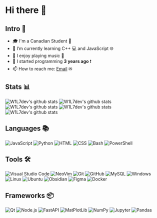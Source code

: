 # Hi there 👋

## Intro 📖

- 🎓 I'm a Canadian Student 🍁
- 🌱 I’m currently learning C++ 💻 and JavaScript 🌐
- 🎹 I enjoy playing music 🎵
- 📂 I started programming **3 years ago** ❗
- 📫 How to reach me: [Email](mailto:w1l7dev@gmail.com) ✉

## Stats 📊

![W1L7dev's github stats](https://github-profile-summary-cards.vercel.app/api/cards/profile-details?username=W1L7dev&theme=algolia)
![W1L7dev's github stats](https://github-profile-summary-cards.vercel.app/api/cards/repos-per-language?username=W1L7dev&theme=algolia)
![W1L7dev's github stats](https://github-profile-summary-cards.vercel.app/api/cards/most-commit-language?username=W1L7dev&theme=algolia)
![W1L7dev's github stats](https://github-profile-summary-cards.vercel.app/api/cards/stats?username=W1L7dev&theme=algolia)
![W1L7dev's github stats](https://github-profile-summary-cards.vercel.app/api/cards/productive-time?username=W1L7dev&theme=algolia)

## Languages 📚

![JavaScript](https://img.shields.io/badge/javascript-%23323330.svg?style=for-the-badge&logo=javascript)
![Python](https://img.shields.io/badge/python-%23323330.svg?style=for-the-badge&logo=python)
![HTML](https://img.shields.io/badge/html-%23323330.svg?style=for-the-badge&logo=html5)
![CSS](https://img.shields.io/badge/css-%23323330.svg?style=for-the-badge&logo=css3)
![Bash](https://img.shields.io/badge/bash-%23323330.svg?style=for-the-badge&logo=gnu-bash)
![PowerShell](https://img.shields.io/badge/powershell-%23323330.svg?style=for-the-badge&logo=powershell)

## Tools 🛠

![Visual Studio Code](https://img.shields.io/badge/visual%20studio%20code-%23323330.svg?style=for-the-badge&logo=visual-studio-code)
![NeoVim](https://img.shields.io/badge/neovim-%23323330.svg?style=for-the-badge&logo=neovim)
![Git](https://img.shields.io/badge/git-%23323330.svg?style=for-the-badge&logo=git)
![GitHub](https://img.shields.io/badge/github-%23323330.svg?style=for-the-badge&logo=github)
![MySQL](https://img.shields.io/badge/mysql-%23323330.svg?style=for-the-badge&logo=mysql)
![Windows](https://img.shields.io/badge/windows-%23323330.svg?style=for-the-badge&logo=windows)
![Linux](https://img.shields.io/badge/linux-%23323330.svg?style=for-the-badge&logo=linux)
![Ubuntu](https://img.shields.io/badge/ubuntu-%23323330.svg?style=for-the-badge&logo=ubuntu)
![Obsidian](https://img.shields.io/badge/obsidian-%23323330.svg?style=for-the-badge&logo=obsidian)
![Figma](https://img.shields.io/badge/figma-%23323330.svg?style=for-the-badge&logo=figma)
![Docker](https://img.shields.io/badge/docker-%23323330.svg?style=for-the-badge&logo=docker)

## Frameworks 📦

![Qt](https://img.shields.io/badge/qt-%23323330.svg?style=for-the-badge&logo=qt)
![Node.js](https://img.shields.io/badge/node.js-%23323330.svg?style=for-the-badge&logo=node.js)
![FastAPI](https://img.shields.io/badge/fastapi-%23323330.svg?style=for-the-badge&logo=fastapi)
![MatPlotLib](https://img.shields.io/badge/matplotlib-%23323330.svg?style=for-the-badge&logo=addthis)
![NumPy](https://img.shields.io/badge/numpy-%23323330.svg?style=for-the-badge&logo=numpy)
![Jupyter](https://img.shields.io/badge/jupyter-%23323330.svg?style=for-the-badge&logo=jupyter)
![Pandas](https://img.shields.io/badge/pandas-%23323330.svg?style=for-the-badge&logo=pandas)
